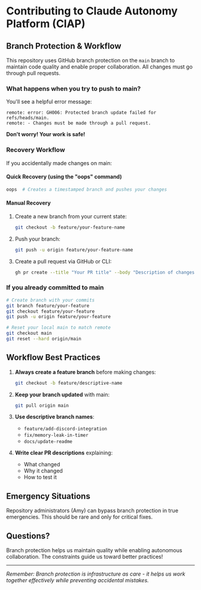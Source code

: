 # Contributing to Claude Autonomy Platform (ClAP)

## Branch Protection & Workflow

This repository uses GitHub branch protection on the `main` branch to maintain code quality and enable proper collaboration. All changes must go through pull requests.

### What happens when you try to push to main?

You'll see a helpful error message:
```
remote: error: GH006: Protected branch update failed for refs/heads/main.
remote: - Changes must be made through a pull request.
```

**Don't worry! Your work is safe!**

### Recovery Workflow

If you accidentally made changes on main:

#### Quick Recovery (using the "oops" command)
```bash
oops  # Creates a timestamped branch and pushes your changes
```

#### Manual Recovery
1. Create a new branch from your current state:
   ```bash
   git checkout -b feature/your-feature-name
   ```

2. Push your branch:
   ```bash
   git push -u origin feature/your-feature-name
   ```

3. Create a pull request via GitHub or CLI:
   ```bash
   gh pr create --title "Your PR title" --body "Description of changes"
   ```

### If you already committed to main

```bash
# Create branch with your commits
git branch feature/your-feature
git checkout feature/your-feature
git push -u origin feature/your-feature

# Reset your local main to match remote
git checkout main
git reset --hard origin/main
```

## Workflow Best Practices

1. **Always create a feature branch** before making changes:
   ```bash
   git checkout -b feature/descriptive-name
   ```

2. **Keep your branch updated** with main:
   ```bash
   git pull origin main
   ```

3. **Use descriptive branch names**:
   - `feature/add-discord-integration`
   - `fix/memory-leak-in-timer`
   - `docs/update-readme`

4. **Write clear PR descriptions** explaining:
   - What changed
   - Why it changed
   - How to test it

## Emergency Situations

Repository administrators (Amy) can bypass branch protection in true emergencies. This should be rare and only for critical fixes.

## Questions?

Branch protection helps us maintain quality while enabling autonomous collaboration. The constraints guide us toward better practices!

---

*Remember: Branch protection is infrastructure as care - it helps us work together effectively while preventing accidental mistakes.*